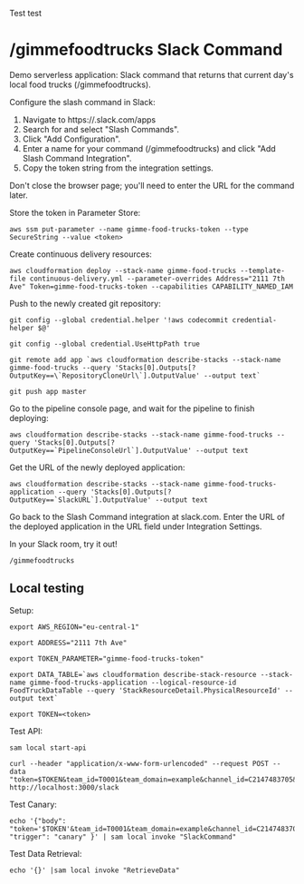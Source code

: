 Test test

# /gimmefoodtrucks Slack Command
Demo serverless application: Slack command that returns that current day's local food trucks (/gimmefoodtrucks).

Configure the slash command in Slack:
1. Navigate to https://<your-team-domain>.slack.com/apps
1. Search for and select "Slash Commands".
1. Click "Add Configuration".
1. Enter a name for your command (/gimmefoodtrucks) and click "Add Slash Command Integration".
1. Copy the token string from the integration settings.

Don't close the browser page; you'll need to enter the URL for the command later.

Store the token in Parameter Store:
```
aws ssm put-parameter --name gimme-food-trucks-token --type SecureString --value <token>
```

Create continuous delivery resources:
```
aws cloudformation deploy --stack-name gimme-food-trucks --template-file continuous-delivery.yml --parameter-overrides Address="2111 7th Ave" Token=gimme-food-trucks-token --capabilities CAPABILITY_NAMED_IAM
```

Push to the newly created git repository:
```
git config --global credential.helper '!aws codecommit credential-helper $@'

git config --global credential.UseHttpPath true

git remote add app `aws cloudformation describe-stacks --stack-name gimme-food-trucks --query 'Stacks[0].Outputs[?OutputKey==\`RepositoryCloneUrl\`].OutputValue' --output text`

git push app master
```

Go to the pipeline console page, and wait for the pipeline to finish deploying:
```
aws cloudformation describe-stacks --stack-name gimme-food-trucks --query 'Stacks[0].Outputs[?OutputKey==`PipelineConsoleUrl`].OutputValue' --output text
```

Get the URL of the newly deployed application:
```
aws cloudformation describe-stacks --stack-name gimme-food-trucks-application --query 'Stacks[0].Outputs[?OutputKey==`SlackURL`].OutputValue' --output text
```

Go back to the Slash Command integration at slack.com.  Enter the URL of the deployed application in the URL field under Integration Settings.

In your Slack room, try it out!
```
/gimmefoodtrucks
```

## Local testing

Setup:
```
export AWS_REGION="eu-central-1"

export ADDRESS="2111 7th Ave"

export TOKEN_PARAMETER="gimme-food-trucks-token"

export DATA_TABLE=`aws cloudformation describe-stack-resource --stack-name gimme-food-trucks-application --logical-resource-id FoodTruckDataTable --query 'StackResourceDetail.PhysicalResourceId' --output text`

export TOKEN=<token>
```

Test API:
```
sam local start-api

curl --header "application/x-www-form-urlencoded" --request POST --data "token=$TOKEN&team_id=T0001&team_domain=example&channel_id=C2147483705&channel_name=test&user_id=U2147483697&user_name=Steve&command=/gimmefoodtrucks" http://localhost:3000/slack
```

Test Canary:
```
echo '{"body": "token='$TOKEN'&team_id=T0001&team_domain=example&channel_id=C2147483705&channel_name=test&user_id=U2147483697&user_name=Steve&command=/gimmefoodtrucks", "trigger": "canary" }' | sam local invoke "SlackCommand"
```

Test Data Retrieval:
```
echo '{}' |sam local invoke "RetrieveData"
```